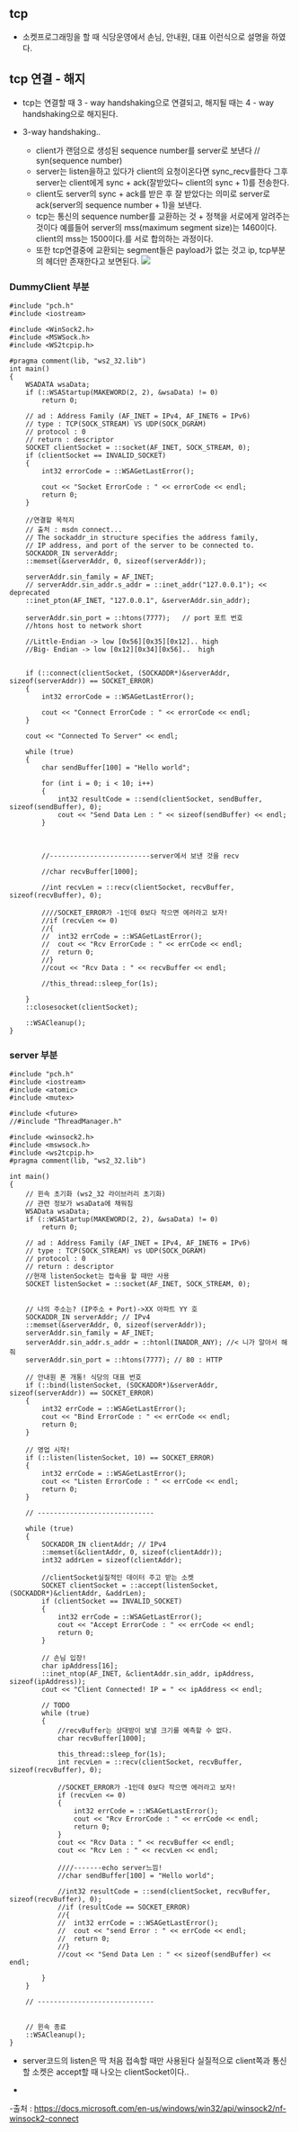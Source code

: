 ## tcp

- 소켓프로그래밍을 할 때 식당운영에서 손님, 안내원, 대표 이런식으로 설명을 하였다.

## tcp 연결 - 해지 

- tcp는 연결할 때 3 - way handshaking으로 연결되고, 해지될 때는 4 - way handshaking으로 해지된다.

- 3-way handshaking..
	- client가 랜덤으로 생성된 sequence number를 server로 보낸다  //  syn(sequence number)
	- server는 listen을하고 있다가 client의 요청이온다면 sync_recv를한다 그후 server는 client에게 sync + ack(잘받았다~ client의 sync + 1)를 전송한다.
	- client도 server의 sync + ack를 받은 후 잘 받았다는 의미로 server로 ack(server의 sequence number + 1)을 보낸다.
	- tcp는 통신의 sequence number를 교환하는 것 + 정책을 서로에게 알려주는 것이다 예를들어 server의 mss(maximum segment size)는 1460이다. client의 mss는 1500이다.를 서로 합의하는 과정이다.
	- 또한 tcp연결중에 교환되는 segment들은 payload가 없는 것고 ip, tcp부분의 헤더만 존재한다고 보면된다.
![](../../../image/tcp_3way_handshake.png)


### DummyClient 부분 

````
#include "pch.h"
#include <iostream>

#include <WinSock2.h>
#include <MSWSock.h>
#include <WS2tcpip.h>

#pragma comment(lib, "ws2_32.lib")
int main()
{
	WSADATA wsaData;
	if (::WSAStartup(MAKEWORD(2, 2), &wsaData) != 0)
		return 0;

	// ad : Address Family (AF_INET = IPv4, AF_INET6 = IPv6)
	// type : TCP(SOCK_STREAM) VS UDP(SOCK_DGRAM)
	// protocol : 0
	// return : descriptor
	SOCKET clientSocket = ::socket(AF_INET, SOCK_STREAM, 0);
	if (clientSocket == INVALID_SOCKET)
	{
		int32 errorCode = ::WSAGetLastError();

		cout << "Socket ErrorCode : " << errorCode << endl;
		return 0;
	}

	//연결할 목적지
	// 출처 : msdn connect...
	// The sockaddr_in structure specifies the address family,
	// IP address, and port of the server to be connected to.
	SOCKADDR_IN serverAddr;
	::memset(&serverAddr, 0, sizeof(serverAddr));

	serverAddr.sin_family = AF_INET;
	// serverAddr.sin_addr.s_addr = ::inet_addr("127.0.0.1"); << deprecated
	::inet_pton(AF_INET, "127.0.0.1", &serverAddr.sin_addr);

	serverAddr.sin_port = ::htons(7777);   // port 포트 번호 
	//htons host to network short

	//Little-Endian -> low [0x56][0x35][0x12].. high
	//Big- Endian -> low [0x12][0x34][0x56]..  high


	if (::connect(clientSocket, (SOCKADDR*)&serverAddr, sizeof(serverAddr)) == SOCKET_ERROR)
	{
		int32 errorCode = ::WSAGetLastError();

		cout << "Connect ErrorCode : " << errorCode << endl;
	}

	cout << "Connected To Server" << endl;

	while (true)
	{
		char sendBuffer[100] = "Hello world";
		
		for (int i = 0; i < 10; i++)
		{
			int32 resultCode = ::send(clientSocket, sendBuffer, sizeof(sendBuffer), 0);
			cout << "Send Data Len : " << sizeof(sendBuffer) << endl;
		}
		
		

		//-------------------------server에서 보낸 것을 recv

		//char recvBuffer[1000];

		//int recvLen = ::recv(clientSocket, recvBuffer, sizeof(recvBuffer), 0);

		////SOCKET_ERROR가 -1인데 0보다 작으면 에러라고 보자!
		//if (recvLen <= 0)
		//{
		//	int32 errCode = ::WSAGetLastError();
		//	cout << "Rcv ErrorCode : " << errCode << endl;
		//	return 0;
		//}
		//cout << "Rcv Data : " << recvBuffer << endl;

		//this_thread::sleep_for(1s);

	}
	::closesocket(clientSocket);

	::WSACleanup();
}
````

### server 부분
````
#include "pch.h"
#include <iostream>
#include <atomic>
#include <mutex>

#include <future>
//#include "ThreadManager.h"

#include <winsock2.h>
#include <mswsock.h>
#include <ws2tcpip.h>
#pragma comment(lib, "ws2_32.lib")

int main()
{
	// 윈속 초기화 (ws2_32 라이브러리 초기화)
	// 관련 정보가 wsaData에 채워짐
	WSAData wsaData;
	if (::WSAStartup(MAKEWORD(2, 2), &wsaData) != 0)
		return 0;

	// ad : Address Family (AF_INET = IPv4, AF_INET6 = IPv6)
	// type : TCP(SOCK_STREAM) vs UDP(SOCK_DGRAM)
	// protocol : 0
	// return : descriptor
	//현재 listenSocket는 접속을 할 때만 사용
	SOCKET listenSocket = ::socket(AF_INET, SOCK_STREAM, 0);
	

	// 나의 주소는? (IP주소 + Port)->XX 아파트 YY 호
	SOCKADDR_IN serverAddr; // IPv4
	::memset(&serverAddr, 0, sizeof(serverAddr));
	serverAddr.sin_family = AF_INET;
	serverAddr.sin_addr.s_addr = ::htonl(INADDR_ANY); //< 니가 알아서 해줘
	serverAddr.sin_port = ::htons(7777); // 80 : HTTP

	// 안내원 폰 개통! 식당의 대표 번호
	if (::bind(listenSocket, (SOCKADDR*)&serverAddr, sizeof(serverAddr)) == SOCKET_ERROR)
	{
		int32 errCode = ::WSAGetLastError();
		cout << "Bind ErrorCode : " << errCode << endl;
		return 0;
	}

	// 영업 시작!
	if (::listen(listenSocket, 10) == SOCKET_ERROR)
	{
		int32 errCode = ::WSAGetLastError();
		cout << "Listen ErrorCode : " << errCode << endl;
		return 0;
	}

	// -----------------------------

	while (true)
	{
		SOCKADDR_IN clientAddr; // IPv4
		::memset(&clientAddr, 0, sizeof(clientAddr));
		int32 addrLen = sizeof(clientAddr);

		//clientSocket실질적인 데이터 주고 받는 소켓 
		SOCKET clientSocket = ::accept(listenSocket, (SOCKADDR*)&clientAddr, &addrLen);
		if (clientSocket == INVALID_SOCKET)
		{
			int32 errCode = ::WSAGetLastError();
			cout << "Accept ErrorCode : " << errCode << endl;
			return 0;
		}

		// 손님 입장!
		char ipAddress[16];
		::inet_ntop(AF_INET, &clientAddr.sin_addr, ipAddress, sizeof(ipAddress));
		cout << "Client Connected! IP = " << ipAddress << endl;

		// TODO
		while (true)
		{
			//recvBuffer는 상대방이 보낼 크기를 예측할 수 없다.
			char recvBuffer[1000];

			this_thread::sleep_for(1s);
			int recvLen = ::recv(clientSocket, recvBuffer, sizeof(recvBuffer), 0);

			//SOCKET_ERROR가 -1인데 0보다 작으면 에러라고 보자!
			if (recvLen <= 0)
			{
				int32 errCode = ::WSAGetLastError();
				cout << "Rcv ErrorCode : " << errCode << endl;
				return 0;
			}
			cout << "Rcv Data : " << recvBuffer << endl;
			cout << "Rcv Len : " << recvLen << endl;

			////-------echo server느낌!
			//char sendBuffer[100] = "Hello world";

			//int32 resultCode = ::send(clientSocket, recvBuffer, sizeof(recvBuffer), 0);
			//if (resultCode == SOCKET_ERROR)
			//{
			//	int32 errCode = ::WSAGetLastError();
			//	cout << "send Error : " << errCode << endl;
			//	return 0;
			//}
			//cout << "Send Data Len : " << sizeof(sendBuffer) << endl;

		}
	}

	// -----------------------------


	// 윈속 종료
	::WSACleanup();
}
````


- server코드의 listen은 딱 처음 접속할 때만 사용된다 실질적으로 client쪽과 통신할 소켓은 accept할 때 나오는 clientSocket이다..

- 

-출처 : https://docs.microsoft.com/en-us/windows/win32/api/winsock2/nf-winsock2-connect